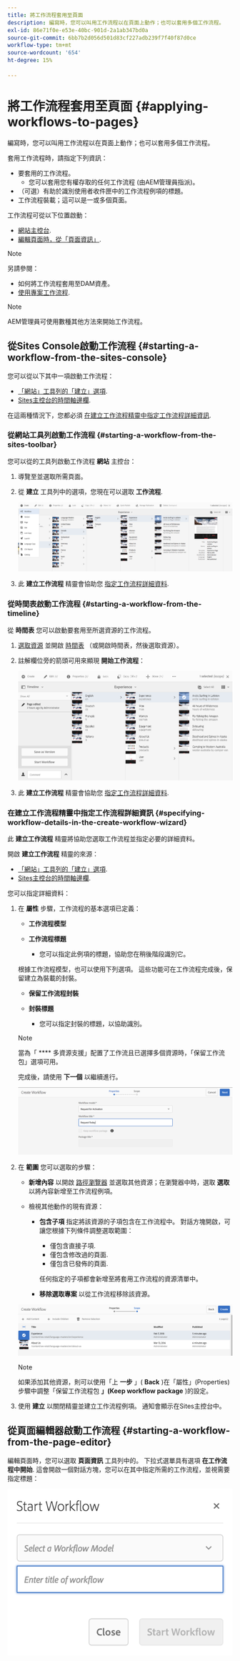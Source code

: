 ```yaml
---
title: 將工作流程套用至頁面
description: 編寫時，您可以叫用工作流程以在頁面上動作；也可以套用多個工作流程。
exl-id: 86e71f0e-e53e-40bc-901d-2a1ab347bd0a
source-git-commit: 6bb7b2d056d501d83cf227adb239f7f40f87d0ce
workflow-type: tm+mt
source-wordcount: '654'
ht-degree: 15%

---
```


# 將工作流程套用至頁面 {#applying-workflows-to-pages}

編寫時，您可以叫用工作流程以在頁面上動作；也可以套用多個工作流程。

套用工作流程時，請指定下列資訊：

* 要套用的工作流程。
   * 您可以套用您有權存取的任何工作流程 (由AEM管理員指派)。
* （可選）有助於識別使用者收件匣中的工作流程例項的標題。
* 工作流程裝載；這可以是一或多個頁面。

工作流程可從以下位置啟動：

* [網站主控台](#starting-a-workflow-from-the-sites-console).
* [編輯頁面時，從「頁面資訊」](#starting-a-workflow-from-the-page-editor).

>[!NOTE]
>
>另請參閱：
>
>* 如何將工作流程套用至DAM資產。
>* [使用專案工作流程](/help/sites-cloud/authoring/projects/workflows.md).

<!-- 
>* [How to apply workflows to DAM assets](/help/assets/assets-workflow.md).
>* [Working with Project Workflows](/help/sites-cloud/authoring/projects/workflows.md).
-->

>[!NOTE]
>
>AEM管理員可使用數種其他方法來開始工作流程。

<!-- 
>AEM administrators can [start workflows using several other methods](/help/sites-administering/workflows-starting.md).
-->

## 從Sites Console啟動工作流程 {#starting-a-workflow-from-the-sites-console}

您可以從以下其中一項啟動工作流程：

* [「網站」工具列的「建立」選項](#starting-a-workflow-from-the-sites-toolbar).
* [Sites主控台的時間軸邊欄](#starting-a-workflow-from-the-timeline).

在這兩種情況下，您都必須 [在建立工作流程精靈中指定工作流程詳細資訊](#specifying-workflow-details-in-the-create-workflow-wizard).

### 從網站工具列啟動工作流程 {#starting-a-workflow-from-the-sites-toolbar}

您可以從的工具列啟動工作流程 **網站** 主控台：

1. 導覽至並選取所需頁面。

1. 從 **建立** 工具列中的選項，您現在可以選取 **工作流程**.

   ![從工具列建立工作流程](/help/sites-cloud/authoring/assets/workflows-create-from-toolbar.png)

1. 此 **建立工作流程** 精靈會協助您 [指定工作流程詳細資料](#specifying-workflow-details-in-the-create-workflow-wizard).

### 從時間表啟動工作流程 {#starting-a-workflow-from-the-timeline}

從 **時間表** 您可以啟動要套用至所選資源的工作流程。

1. [選取資源](/help/sites-cloud/authoring/getting-started/basic-handling.md#viewing-and-selecting-resources) 並開啟 [時間表](/help/sites-cloud/authoring/getting-started/basic-handling.md#timeline) （或開啟時間表，然後選取資源）。
1. 註解欄位旁的箭頭可用來顯現 **開始工作流程**：

   ![從時間表建立工作流程](/help/sites-cloud/authoring/assets/workflows-create-from-timeline.png)

1. 此 **建立工作流程** 精靈會協助您 [指定工作流程詳細資料](#specifying-workflow-details-in-the-create-workflow-wizard).

### 在建立工作流程精靈中指定工作流程詳細資訊 {#specifying-workflow-details-in-the-create-workflow-wizard}

此 **建立工作流程** 精靈將協助您選取工作流程並指定必要的詳細資料。

開啟 **建立工作流程** 精靈的來源：

* [「網站」工具列的「建立」選項](#starting-a-workflow-from-the-sites-toolbar).
* [Sites主控台的時間軸邊欄](#starting-a-workflow-from-the-timeline).

您可以指定詳細資料：

1. 在 **屬性** 步驟，工作流程的基本選項已定義：

   * **工作流程模型**
   * **工作流程標題**

      * 您可以指定此例項的標題，協助您在稍後階段識別它。

   根據工作流程模型，也可以使用下列選項。 這些功能可在工作流程完成後，保留建立為裝載的封裝。

   * **保留工作流程封裝**
   * **封裝標題**

      * 您可以指定封裝的標題，以協助識別。

   >[!NOTE]
   >
   >當為「 **** 多資源支援」配置了工作流且已選擇多個資源時，「保留工作流包」選項可用。

   <!--
   >The **Keep workflow package** option is available when the workflow has been configured for [Multi Resource Support](/help/sites-developing/workflows-models.md#configuring-a-workflow-for-multi-resource-support) and multiple resources have been selected.
   -->

   完成後，請使用 **下一個** 以繼續進行。

   ![指定工作流程屬性](/help/sites-cloud/authoring/assets/workflows-properties.png)

1. 在 **範圍** 您可以選取的步驟：

   * **新增內容** 以開啟 [路徑瀏覽器](/help/sites-cloud/authoring/fundamentals/environment-tools.md#path-browser) 並選取其他資源；在瀏覽器中時，選取 **選取** 以將內容新增至工作流程例項。

   * 檢視其他動作的現有資源：

      * **包含子項** 指定將該資源的子項包含在工作流程中。
對話方塊開啟，可讓您根據下列條件調整選取範圍：

         * 僅包含直接子項.
         * 僅包含修改過的頁面.
         * 僅包含已發佈的頁面.

        任何指定的子項都會新增至將套用工作流程的資源清單中。

      * **移除選取專案** 以從工作流程移除該資源。

   ![定義工作流程範圍](/help/sites-cloud/authoring/assets/workflows-scope.png)

   >[!NOTE]
   >
   >如果添加其他資源，則可以使用「上 **一步** 」( **Back** )在「屬性」(Properties)步驟中調整「保留工作流程包 **」(Keep workflow package** )的設定。

1. 使用 **建立** 以關閉精靈並建立工作流程例項。 通知會顯示在Sites主控台中。

## 從頁面編輯器啟動工作流程 {#starting-a-workflow-from-the-page-editor}

編輯頁面時，您可以選取 **頁面資訊** 工具列中的。 下拉式選單具有選項 **在工作流程中開始**. 這會開啟一個對話方塊，您可以在其中指定所需的工作流程，並視需要指定標題：

![從頁面編輯器啟動工作流程](/help/sites-cloud/authoring/assets/workflows-create-page-editor.png)
